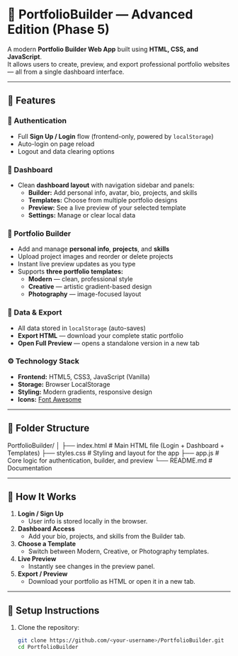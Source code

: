 # 💼 PortfolioBuilder — Advanced Edition (Phase 5)

A modern **Portfolio Builder Web App** built using **HTML, CSS, and JavaScript**.  
It allows users to create, preview, and export professional portfolio websites — all from a single dashboard interface.

---

## 🚀 Features

### 🔐 Authentication
- Full **Sign Up / Login** flow (frontend-only, powered by `localStorage`)
- Auto-login on page reload
- Logout and data clearing options

### 🧱 Dashboard
- Clean **dashboard layout** with navigation sidebar and panels:
  - **Builder:** Add personal info, avatar, bio, projects, and skills
  - **Templates:** Choose from multiple portfolio designs
  - **Preview:** See a live preview of your selected template
  - **Settings:** Manage or clear local data

### 🎨 Portfolio Builder
- Add and manage **personal info**, **projects**, and **skills**
- Upload project images and reorder or delete projects
- Instant live preview updates as you type
- Supports **three portfolio templates:**
  - **Modern** — clean, professional style
  - **Creative** — artistic gradient-based design
  - **Photography** — image-focused layout

### 💾 Data & Export
- All data stored in `localStorage` (auto-saves)
- **Export HTML** — download your complete static portfolio
- **Open Full Preview** — opens a standalone version in a new tab

### ⚙️ Technology Stack
- **Frontend:** HTML5, CSS3, JavaScript (Vanilla)
- **Storage:** Browser LocalStorage
- **Styling:** Modern gradients, responsive design
- **Icons:** [Font Awesome](https://fontawesome.com/)

---

## 🧩 Folder Structure

PortfolioBuilder/
│
├── index.html # Main HTML file (Login + Dashboard + Templates)
├── styles.css # Styling and layout for the app
├── app.js # Core logic for authentication, builder, and preview
└── README.md # Documentation

---

## 🧠 How It Works

1. **Login / Sign Up**  
   - User info is stored locally in the browser.
2. **Dashboard Access**  
   - Add your bio, projects, and skills from the Builder tab.
3. **Choose a Template**  
   - Switch between Modern, Creative, or Photography templates.
4. **Live Preview**  
   - Instantly see changes in the preview panel.
5. **Export / Preview**  
   - Download your portfolio as HTML or open it in a new tab.

---

## 🧰 Setup Instructions

1. Clone the repository:
   ```bash
   git clone https://github.com/<your-username>/PortfolioBuilder.git
   cd PortfolioBuilder
